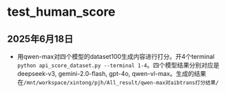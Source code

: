 # test_human_score

## 2025年6月18日

- 用qwen-max对四个模型的dataset100生成内容进行打分。开4个terminal `python api_score_dataset.py --terminal 1-4`。四个模型结果分别对应是deepseek-v3, gemini-2.0-flash, gpt-4o, qwen-vl-max。生成的结果在`/mnt/workspace/xintong/pjh/All_result/qwen-max对aibtrans打分结果/`